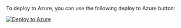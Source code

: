 To deploy to Azure, you can use the following deploy to Azure button:

[![Deploy to Azure](https://aka.ms/deploytoazurebutton)](https://portal.azure.com/#create/Microsoft.Template/uri/https%3A%2F%2Fraw.githubusercontent.com%2FTheAlistairRoss%2FThe-Cloud-Brain-Dump%2FSquidProxy%2FSolutions%2FSquid%2520Proxy%2FData%2520Collection%2FV1%2FDataCollection_V1.template.json)

